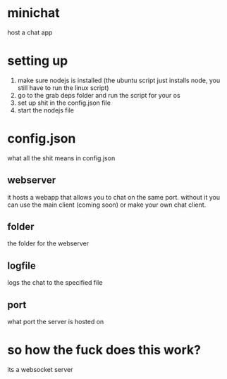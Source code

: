# minichat
host a chat app
# setting up
1. make sure nodejs is installed (the ubuntu script just installs node, you still have to run the linux script)
2. go to the grab deps folder and run the script for your os
3. set up shit in the config.json file
4. start the nodejs file
# config.json
what all the shit means in config.json
## webserver
it hosts a webapp that allows you to chat on the same port. without it you can use the main client (coming soon) or make your own chat client.
## folder
the folder for the webserver
## logfile
logs the chat to the specified file
## port
what port the server is hosted on
# so how the fuck does this work?
its a websocket server
